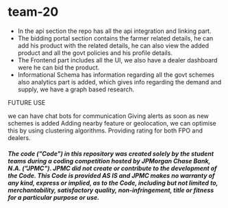 # team-20
* In the api section the repo has all the api integration and linking part.
* The bidding portal section contains the farmer related details, he can add his product with the related details, he can also view the added product  and all the govt policies 
  and  his profile details.
* The Frontend part includes all the UI, we also have a dealer dashboard were he can bid the product.
* Informational Schema has information regarding all the govt schemes also analytics part is added, which gives info regarding the demand and supply, we have a graph based research.



FUTURE USE

we can have chat bots for communication
Giving alerts as soon as new schemes is added
Adding nearby feature or geolocation, we can optimise this by using clustering algorithms.
Providing rating for both FPO and dealers.

##### The code ("Code") in this repository was created solely by the student teams during a coding competition hosted by JPMorgan Chase Bank, N.A. ("JPMC").						JPMC did not create or contribute to the development of the Code.  This Code is provided AS IS and JPMC makes no warranty of any kind, express or implied, as to the Code,						including but not limited to, merchantability, satisfactory quality, non-infringement, title or fitness for a particular purpose or use.